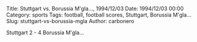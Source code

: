 Title: Stuttgart vs. Borussia M'gla…, 1994/12/03
Date: 1994/12/03 00:00
Category: sports
Tags: football, football scores, Stuttgart, Borussia M'gla…
Slug: stuttgart-vs-borussia-mgla
Author: carbonero


Stuttgart 2 - 4 Borussia M'gla…
